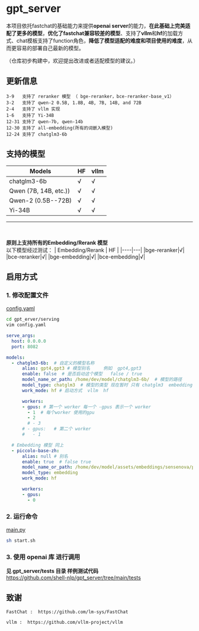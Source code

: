 # gpt_server

本项目依托fastchat的基础能力来提供**openai server**的能力，**在此基础上完美适配了更多的模型**，**优化了fastchat兼容较差的模型**、支持了**vllm**和**hf**的加载方式、chat模板支持了function角色，**降低了模型适配的难度和项目使用的难度**，从而更容易的部署自己最新的模型。

（仓库初步构建中，欢迎提出改进或者适配模型的建议。）

## 更新信息

```plaintext
3-9   支持了 reranker 模型 （ bge-reranker，bce-reranker-base_v1）
3-2   支持了 qwen-2 0.5B, 1.8B, 4B, 7B, 14B, and 72B
2-4   支持了 vllm 实现
1-6   支持了 Yi-34B
12-31 支持了 qwen-7b, qwen-14b
12-30 支持了 all-embedding(所有的词嵌入模型)
12-24 支持了 chatglm3-6b 
```

## 支持的模型


| Models                  | HF | vllm |
| ---------------------- | -- | ---- |
| chatglm3-6b             | √ | √   |
| Qwen (7B, 14B, etc.)) | √ | √   |
| Qwen-2 (0.5B--72B) | √   |   √   |
| Yi-34B                 | √ | √   |

-----

<br>

**原则上支持所有的Embedding/Rerank 模型**
<br>
以下模型经过测试：
| Embedding/Rerank  | HF |
|----|---|
|bge-reranker|√|
|bce-reranker|√|
|bge-embedding|√|
|bce-embedding|√|

## 启用方式

### 1. 修改配置文件

[config.yaml](https://github.com/shell-nlp/gpt_server/blob/main/gpt_server/serving/config.yaml "配置文件")

```bash
cd gpt_erver/serving
vim config.yaml
```

```yaml
serve_args:
  host: 0.0.0.0
  port: 8082

models:
  - chatglm3-6b:  # 自定义的模型名称
      alias: gpt4,gpt3 # 模型别名     例如  gpt4,gpt3
      enable: false  # 是否启动这个模型   false / true
      model_name_or_path: /home/dev/model/chatglm3-6b/  # 模型的路径
      model_type: chatglm3  # 模型的类型 现在暂时 只有 chatglm3  embedding
      work_mode: hf # 启动方式  vllm  hf

      workers: 
      - gpus: # 第一个 worker 每一个 -gpus 表示一个 worker
        - 1  # 每个worker 使用的gpu
        - 2
        # - 3
      # - gpus:   # 第二个 worker
      #   - 1

  # Embedding 模型 同上
  - piccolo-base-zh:
      alias: null # 别名   
      enable: true  # false true
      model_name_or_path: /home/dev/model/assets/embeddings/sensenova/piccolo-base-zh/
      model_type: embedding
      work_mode: hf

      workers:
      - gpus:
        - 0

```

### 2. 运行命令

[main.py](https://github.com/shell-nlp/gpt_server/blob/main/gpt_server/serving/main.py "服务主文件")

```bash
sh start.sh
```

### 3. 使用 openai 库 进行调用

**见 gpt_server/tests 目录 样例测试代码**
<br>
https://github.com/shell-nlp/gpt_server/tree/main/tests

## 致谢

    FastChat :  https://github.com/lm-sys/FastChat

    vllm :  https://github.com/vllm-project/vllm
